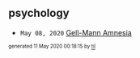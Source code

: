 ## psychology

* <code>May 08, 2020</code> [Gell-Mann Amnesia](2020-05-08T09-08-00-gell-mann-amnesia.md)

<sup><sub>generated 11 May 2020 00:18:15 by <a href='https://github.com/senorprogrammer/til'>til</a></sub></sup>

